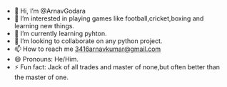 - 👋 Hi, I’m @ArnavGodara
- 👀 I’m interested in playing games like football,cricket,boxing and learning new things.
- 🌱 I’m currently learning pyhton.
- 💞️ I’m looking to collaborate on any python project.
- 📫 How to reach me 3416arnavkumar@gmail.com
- 😄 Pronouns: He/Him.
- ⚡ Fun fact: Jack of all trades and master of none,but often better than the master of one.

<!---
ArnavGodara/ArnavGodara is a ✨ special ✨ repository because its `README.md` (this file) appears on your GitHub profile.
You can click the Preview link to take a look at your changes.
--->
